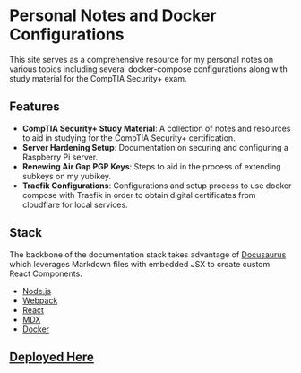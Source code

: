 
# Personal Notes and Docker Configurations

This site serves as a comprehensive resource for my personal notes on various topics including several docker-compose configurations along with study material for the CompTIA Security+ exam.

## Features

- **CompTIA Security+ Study Material**: A collection of notes and resources to aid in studying for the CompTIA Security+ certification.
- **Server Hardening Setup**: Documentation on securing and configuring a Raspberry Pi server.
- **Renewing Air Gap PGP Keys**: Steps to aid in the process of extending subkeys on my yubikey.
- **Traefik Configurations**: Configurations and setup process to use docker compose with Traefik in order to obtain digital certificates from cloudflare for local services.

## Stack

The backbone of the documentation stack takes advantage of [Docusaurus](https://docusaurus.io/) which leverages Markdown files with embedded JSX to create custom React Components.

- [Node.js](https://nodejs.org/en/download/package-manager)
- [Webpack](https://webpack.js.org/)
- [React](https://react.dev/)
- [MDX](https://mdxjs.com/docs/)
- [Docker](https://docs.docker.com/)



## [Deployed Here](https://docs.surveillancelabs.net/)
